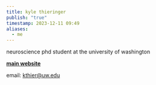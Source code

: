 ```yaml
---
title: kyle thieringer
publish: "true"
timestamp: 2023-12-11 09:49
aliases:
  - me
---
```

neuroscience phd student at the university of washington

**[main website](https://www.kylethieringer.com)**

email: kthier@uw.edu
